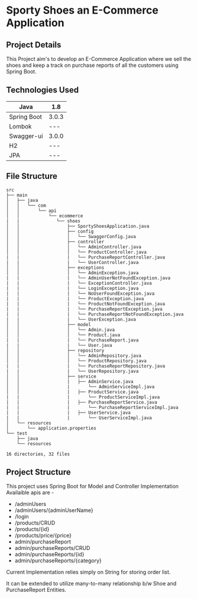 # Sporty Shoes an E-Commerce Application

## Project Details
This Project aim's to develop an E-Commerce Application where we sell the shoes and keep a track on purchase reports of all the customers using Spring Boot.


## Technologies Used

| Java | 1.8 |
| ------ | ------- |
| Spring Boot | 3.0.3 |
| Lombok  | --- |
| Swagger-ui | 3.0.0 |
| H2 | --- |
| JPA | --- |


## File Structure

```
src
├── main
│   ├── java
│   │   └── com
│   │       └── api
│   │           └── ecommerce
|   |              └── shoes 
│   │                  ├── SportyShoesApplication.java
│   │                  ├── config
│   │                  │   └── SwaggerConfig.java
│   │                  ├── controller
│   │                  │   └── AdminController.java
│   │                  │   └── ProductController.java
|   |                  |   └── PurchaseReportController.java
|   |                  |   └── UserController.java
│   │                  ├── exceptions
│   │                  │   └── AdminException.java
|   |                  |   └── AdminUserNotFoundException.java
|   |                  |   └── ExceptionController.java
|   |                  |   └── LoginException.java
|   |                  |   └── NoUserFoundException.java
|   |                  |   └── ProductException.java
|   |                  |   └── ProductNotFoundException.java
|   |                  |   └── PurchaseReportException.java
|   |                  |   └── PurchaseReportNotFoundException.java
|   |                  |   └── UserException.java
│   │                  ├── model
│   │                  │   └── Admin.java
│   │                  │   └── Product.java
|   |                  |   └── PurchaseReport.java
|   |                  |   └── User.java
│   │                  ├── repository
│   │                  │   └── AdminRepository.java
│   │                  │   └── ProductRepository.java
|   |                  |   └── PurchaseReportRepository.java
|   |                  |   └── UserRepository.java
│   │                  ├── service
│   │                  |   ├── AdminService.java
│   │                  |       └── AdminServiceImpl.java
│   │                  |   ├── ProductService.java
|   |                  |       └── ProductServiceImpl.java
|   |                  |   ├── PurchaseReportService.java
|   |                  |       └── PurchaseReportServiceImpl.java
|   |                  |   ├── UserService.java
|   |                  |       └── UserServiceImpl.java
│   └── resources
│       └── application.properties
└── test
    ├── java
    └── resources

16 directories, 32 files
```


## Project Structure

This project uses Spring Boot for Model and Controller Implementation
Availaible apis are -
  - /adminUsers
  - /adminUsers/{adminUserName}
  - /login
  - /products/CRUD
  - /products/{id}
  - /products/price/{price}
  - admin/purchaseReport
  - admin/purchaseReports/CRUD
  - admin/purchaseReports/{id}
  - admin/purchaseReports/{category}
 
Current Implementation relies simply on String for storing order list.

It can be extended to utilize many-to-many relationship b/w Shoe and PurchaseReport Entities.
